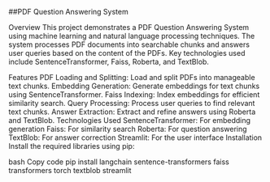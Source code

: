 ##PDF Question Answering System

Overview
This project demonstrates a PDF Question Answering System using machine learning and natural language processing techniques. The system processes PDF documents into searchable chunks and answers user queries based on the content of the PDFs. Key technologies used include SentenceTransformer, Faiss, Roberta, and TextBlob.

Features
PDF Loading and Splitting: Load and split PDFs into manageable text chunks.
Embedding Generation: Generate embeddings for text chunks using SentenceTransformer.
Faiss Indexing: Index embeddings for efficient similarity search.
Query Processing: Process user queries to find relevant text chunks.
Answer Extraction: Extract and refine answers using Roberta and TextBlob.
Technologies Used
SentenceTransformer: For embedding generation
Faiss: For similarity search
Roberta: For question answering
TextBlob: For answer correction
Streamlit: For the user interface
Installation
Install the required libraries using pip:

bash
Copy code
pip install langchain sentence-transformers faiss transformers torch textblob streamlit
